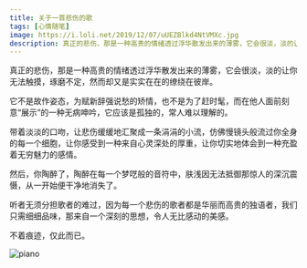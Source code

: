 ```yaml
---
title: 关于一首悲伤的歌
tags: [心情随笔]
image: https://i.loli.net/2019/12/07/uUEZBlkd4NtVMXc.jpg
description: 真正的悲伤，那是一种高贵的情绪透过浮华散发出来的薄雾，它会很淡，淡的让你无法触摸，琢磨不定，然而却又是实实在在的缭绕在彼岸。
---
```


真正的悲伤，那是一种高贵的情绪透过浮华散发出来的薄雾，它会很淡，淡的让你无法触摸，琢磨不定，然而却又是实实在在的缭绕在彼岸。

它不是故作姿态，为赋新辞强说愁的矫情，也不是为了赶时髦，而在他人面前刻意“展示”的一种无病呻吟，它应该是孤独的，常人难以理解的。

带着淡淡的口吻，让悲伤缓缓地汇聚成一条涓涓的小流，仿佛慢镜头般流过你全身的每一个细胞，让你感受到一种来自心灵深处的厚重，让你切实地体会到一种充盈着无穷魅力的感情。

然后，你陶醉了，陶醉在每一个梦呓般的音符中，肤浅因无法抵御那惊人的深沉震慑，从一开始便干净地消失了。

听者无须分担歌者的难过，因为每一个悲伤的歌者都是华丽而高贵的独语者，我们只需细细品味，那来自一个深刻的思想，令人无比感动的美感。

不着痕迹，仅此而已。

![piano](https://i.loli.net/2019/12/07/uUEZBlkd4NtVMXc.jpg)
